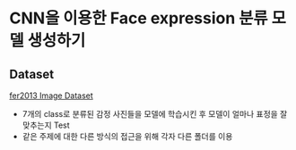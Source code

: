 # CNN을 이용한 Face expression 분류 모델 생성하기

## Dataset 
 [fer2013 Image Dataset](https://www.kaggle.com/aspiring1/fer2013-images)
 - 7개의 class로 분류된 감정 사진들을 모델에 학습시킨 후 모델이 얼마나 표정을 잘 맞추는지 Test  
 - 같은 주제에 대한 다른 방식의 접근을 위해 각자 다른 폴더를 이용  
